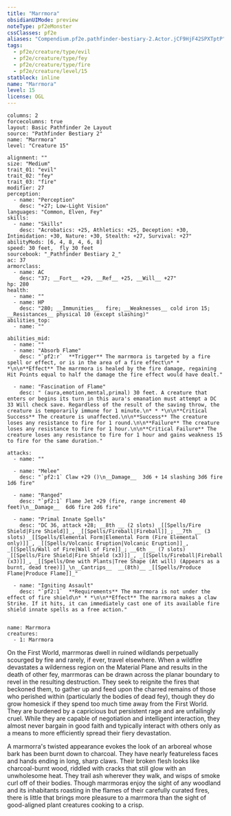 ```yaml
---
title: "Marrmora"
obsidianUIMode: preview
noteType: pf2eMonster
cssClasses: pf2e
aliases: "Compendium.pf2e.pathfinder-bestiary-2.Actor.jCF9HjF42SPXTptP" 
tags:
  - pf2e/creature/type/evil
  - pf2e/creature/type/fey
  - pf2e/creature/type/fire
  - pf2e/creature/level/15
statblock: inline
name: "Marrmora"
level: 15
license: OGL
---
```


```statblock
columns: 2
forcecolumns: true
layout: Basic Pathfinder 2e Layout
source: "Pathfinder Bestiary 2"
name: "Marrmora"
level: "Creature 15"

alignment: ""
size: "Medium"
trait_01: "evil"
trait_02: "fey"
trait_03: "fire"
modifier: 27
perception:
  - name: "Perception"
    desc: "+27; Low-Light Vision"
languages: "Common, Elven, Fey"
skills:
  - name: "Skills"
    desc: "Acrobatics: +25, Athletics: +25, Deception: +30, Intimidation: +30, Nature: +30, Stealth: +27, Survival: +27"
abilityMods: [6, 4, 8, 4, 6, 8]
speed: 30 feet,  fly 30 feet
sourcebook: "_Pathfinder Bestiary 2_"
ac: 37
armorclass:
  - name: AC
    desc: "37; __Fort__ +29, __Ref__ +25, __Will__ +27"
hp: 280
health:
  - name: ""
  - name: HP
    desc: "280; __Immunities__  fire; __Weaknesses__ cold iron 15; __Resistances__ physical 10 (except slashing)"
abilities_top:
  - name: ""

abilities_mid:
  - name: ""
  - name: "Absorb Flame"
    desc: "`pf2:r`  **Trigger** The marrmora is targeted by a fire spell or effect, or is in the area of a fire effect\n* * *\n\n**Effect** The marrmora is healed by the fire damage, regaining Hit Points equal to half the damage the fire effect would have dealt."

  - name: "Fascination of Flame"
    desc: " (aura,emotion,mental,primal) 30 feet. A creature that enters or begins its turn in this aura's emanation must attempt a DC 33 Will check save. Regardless of the result of the saving throw, the creature is temporarily immune for 1 minute.\n* * *\n\n**Critical Success** The creature is unaffected.\n\n**Success** The creature loses any resistance to fire for 1 round.\n\n**Failure** The creature loses any resistance to fire for 1 hour.\n\n**Critical Failure** The creature loses any resistance to fire for 1 hour and gains weakness 15 to fire for the same duration."

attacks:
  - name: ""

  - name: "Melee"
    desc: "`pf2:1` Claw +29 ()\n__Damage__  3d6 + 14 slashing 3d6 fire 1d6 fire"

  - name: "Ranged"
    desc: "`pf2:1` Flame Jet +29 (fire, range increment 40 feet)\n__Damage__  6d6 fire 2d6 fire"

  - name: "Primal Innate Spells"
    desc: "DC 36, attack +28; __8th __ (2 slots) _[[Spells/Fire Shield|Fire Shield]]_, _[[Spells/Fireball|Fireball]]_; __7th __ (3 slots) _[[Spells/Elemental Form|Elemental Form (Fire Elemental only)]]_, _[[Spells/Volcanic Eruption|Volcanic Eruption]]_, _[[Spells/Wall of Fire|Wall of Fire]]_; __6th __ (7 slots) _[[Spells/Fire Shield|Fire Shield (x3)]]_, _[[Spells/Fireball|Fireball (x3)]]_, _[[Spells/One with Plants|Tree Shape (At will) (Appears as a burnt, dead tree)]]_\n__Cantrips__  __(8th)__ _[[Spells/Produce Flame|Produce Flame]]_"

  - name: "Igniting Assault"
    desc: "`pf2:1`  **Requirements** The marrmora is not under the effect of fire shield\n* * *\n\n**Effect** The marrmora makes a claw Strike. If it hits, it can immediately cast one of its available fire shield innate spells as a free action."
 
```

```encounter-table
name: Marrmora
creatures:
  - 1: Marrmora
```



On the First World, marrmoras dwell in ruined wildlands perpetually scourged by fire and rarely, if ever, travel elsewhere. When a wildfire devastates a wilderness region on the Material Plane and results in the death of other fey, marrmoras can be drawn across the planar boundary to revel in the resulting destruction. They seek to reignite the fires that beckoned them, to gather up and feed upon the charred remains of those who perished within (particularly the bodies of dead fey), though they do grow homesick if they spend too much time away from the First World. They are burdened by a capricious but persistent rage and are unfailingly cruel. While they are capable of negotiation and intelligent interaction, they almost never bargain in good faith and typically interact with others only as a means to more efficiently spread their fiery devastation.

A marmorra's twisted appearance evokes the look of an arboreal whose bark has been burnt down to charcoal. They have nearly featureless faces and hands ending in long, sharp claws. Their broken flesh looks like charcoal-burnt wood, riddled with cracks that still glow with an unwholesome heat. They trail ash wherever they walk, and wisps of smoke curl off of their bodies. Though marrmoras enjoy the sight of any woodland and its inhabitants roasting in the flames of their carefully curated fires, there is little that brings more pleasure to a marrmora than the sight of good-aligned plant creatures cooking to a crisp.
